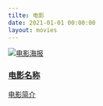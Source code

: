 ```yaml
---
tilte: 电影
date: 2021-01-01 00:00:00
layout: movies
---
```

<div class="movie-list">
    <div class="movie-item">
        <a href="https://www.bilibili.com/bangumi/play/ss32391/" target="_blank">
            <img src="https://i0.hdslb.com/bfs/bangumi/image/6a6f8a8c5a7d7d9b8a8c5a7d7d9b8a8c.jpg" alt="电影海报">
            <div class="movie-info">
                <h3 class="movie-title">电影名称</h3>
                <p class="movie-desc">电影简介</p>
            </div>
        </a>
    </div>
</div>